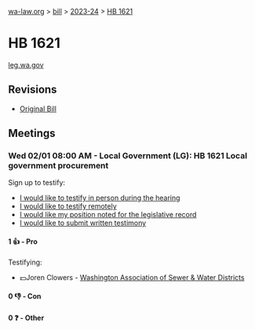 [wa-law.org](/) > [bill](/bill/) > [2023-24](/bill/2023-24/) > [HB 1621](/bill/2023-24/hb/1621/)

# HB 1621
[leg.wa.gov](https://app.leg.wa.gov/billsummary?BillNumber=1621&Year=2023&Initiative=false)

## Revisions
* [Original Bill](1/)

## Meetings
### Wed 02/01 08:00 AM - Local Government (LG): HB 1621 Local government procurement
Sign up to testify:
* [I would like to testify in person during the hearing](https://app.leg.wa.gov/csi/Testifier/Add?chamber=House&mId=30586&aId=150460&caId=21026&tId=1)
* [I would like to testify remotely](https://app.leg.wa.gov/csi/Testifier/Add?chamber=House&mId=30586&aId=150460&caId=21026&tId=2)
* [I would like my position noted for the legislative record](https://app.leg.wa.gov/csi/Testifier/Add?chamber=House&mId=30586&aId=150460&caId=21026&tId=3)
* [I would like to submit written testimony](https://app.leg.wa.gov/csi/Testifier/Add?chamber=House&mId=30586&aId=150460&caId=21026&tId=4)

#### 1 👍 - Pro
Testifying:
* 💵Joren Clowers - [Washington Association of Sewer & Water Districts](/org/washington_association_of_sewer_&_water_districts/)

#### 0 👎 - Con

#### 0 ❓ - Other
